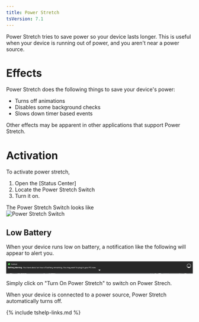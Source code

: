 ```yaml
---
title: Power Stretch
tsVersion: 7.1
---
```


Power Stretch tries to save power so your device lasts longer. This is useful when your device is running out of power, and you aren't near a power source.

# Effects

Power Stretch does the following things to save your device's power:
- Turns off animations
- Disables some background checks
- Slows down timer based events

Other effects may be apparent in other applications that support Power Stretch.

# Activation

To activate power stretch,
1. Open the [Status Center]
2. Locate the Power Stretch Switch
3. Turn it on.

The Power Stretch Switch looks like<br /> ![Power Stretch Switch](images/powerStretchSwitch.png)

## Low Battery

When your device runs low on battery, a notification like the following will appear to alert you.

![Low Battery Notification](images/lowBatteryNotification.png)

Simply click on "Turn On Power Stretch" to switch on Power Strech.

When your device is connected to a power source, Power Stretch automatically turns off.

{% include tshelp-links.md %}
